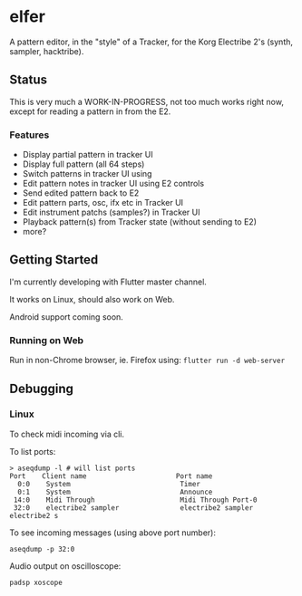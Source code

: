 # elfer

A pattern editor, in the "style" of a Tracker, for the Korg Electribe 2's (synth, sampler, hacktribe).

## Status

This is very much a WORK-IN-PROGRESS, not too much works right now, except for reading a pattern in from the E2.

### Features

* Display partial pattern in tracker UI
* Display full pattern (all 64 steps) 
* Switch patterns in tracker UI using 
* Edit pattern notes in tracker UI using E2 controls
* Send edited pattern back to E2
* Edit pattern parts, osc, ifx etc in Tracker UI
* Edit instrument patchs (samples?) in Tracker UI
* Playback pattern(s) from Tracker state (without sending to E2)
* more?


## Getting Started

I'm currently developing with Flutter master channel.

It works on Linux, should also work on Web. 

Android support coming soon.

### Running on Web

Run in non-Chrome browser, ie. Firefox using: `flutter run -d web-server`


## Debugging

### Linux

To check midi incoming via cli.

To  list ports:
```
> aseqdump -l # will list ports
Port    Client name                      Port name
  0:0    System                           Timer
  0:1    System                           Announce
 14:0    Midi Through                     Midi Through Port-0
 32:0    electribe2 sampler               electribe2 sampler electribe2 s
```

To see incoming messages (using above port number):
```
aseqdump -p 32:0
```

Audio output on oscilloscope:
```
padsp xoscope
```